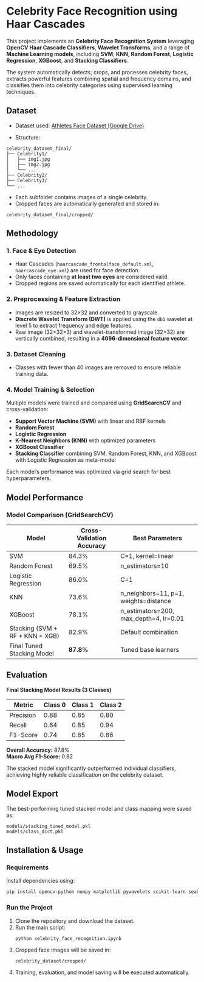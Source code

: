 # Celebrity Face Recognition using Haar Cascades  

This project implements an **Celebrity Face Recognition System** leveraging **OpenCV Haar Cascade Classifiers**, **Wavelet Transforms**, and a range of **Machine Learning models**, including **SVM**, **KNN**, **Random Forest**, **Logistic Regression**, **XGBoost**, and **Stacking Classifiers**.  

The system automatically detects, crops, and processes celebrity faces, extracts powerful features combining spatial and frequency domains, and classifies them into celebrity categories using supervised learning techniques.


## Dataset  

- Dataset used: [Athletes Face Dataset (Google Drive)](https://drive.google.com/drive/folders/1Gduv8Qd97gfbwuIu-42uU66VUSgX4NcC?usp=sharing)
  
- Structure:
```
celebrity_dataset_final/
├── Celebrity1/
│   ├── img1.jpg
│   ├── img2.jpg
│   └── ...
├── Celebrity2/
├── Celebrity3/
└── ...
```

- Each subfolder contains images of a single celebrity.  
- Cropped faces are automatically generated and stored in:
```
celebrity_dataset_final/cropped/
```

## Methodology  

### 1. Face & Eye Detection  
- Haar Cascades (`haarcascade_frontalface_default.xml`, `haarcascade_eye.xml`) are used for face detection.  
- Only faces containing **at least two eyes** are considered valid.  
- Cropped regions are saved automatically for each identified athlete.  

### 2. Preprocessing & Feature Extraction  
- Images are resized to 32×32 and converted to grayscale.  
- **Discrete Wavelet Transform (DWT)** is applied using the `db1` wavelet at level 5 to extract frequency and edge features.  
- Raw image (32×32×3) and wavelet-transformed image (32×32) are vertically combined, resulting in a **4096-dimensional feature vector**.  

### 3. Dataset Cleaning  
- Classes with fewer than 40 images are removed to ensure reliable training data.   

### 4. Model Training & Selection  
Multiple models were trained and compared using **GridSearchCV** and cross-validation:

- **Support Vector Machine (SVM)** with linear and RBF kernels  
- **Random Forest**  
- **Logistic Regression**  
- **K-Nearest Neighbors (KNN)** with optimized parameters  
- **XGBoost Classifier**  
- **Stacking Classifier** combining SVM, Random Forest, KNN, and XGBoost with Logistic Regression as meta-model  

Each model’s performance was optimized via grid search for best hyperparameters.


## Model Performance  

### Model Comparison (GridSearchCV)

| Model | Cross-Validation Accuracy | Best Parameters |
|--------|----------------------------|-----------------|
| SVM | 84.3% | C=1, kernel=linear |
| Random Forest | 69.5% | n_estimators=10 |
| Logistic Regression | 86.0% | C=1 |
| KNN | 73.6% | n_neighbors=11, p=1, weights=distance |
| XGBoost | 78.1% | n_estimators=200, max_depth=4, lr=0.01 |
| Stacking (SVM + RF + KNN + XGB) | 82.9% | Default combination |
| Final Tuned Stacking Model | **87.8%** | Tuned base learners |


## Evaluation  

**Final Stacking Model Results (3 Classes)**

| Metric | Class 0 | Class 1 | Class 2 |
|---------|----------|----------|----------|
| Precision | 0.88 | 0.85 | 0.80 |
| Recall | 0.64 | 0.85 | 0.94 |
| F1-Score | 0.74 | 0.85 | 0.86 |

**Overall Accuracy:** 87.8%  
**Macro Avg F1-Score:** 0.82  

The stacked model significantly outperformed individual classifiers, achieving highly reliable classification on the celebrity dataset.


## Model Export  

The best-performing tuned stacked model and class mapping were saved as:

```
models/stacking_tuned_model.pkl
models/class_dict.pkl
```


## Installation & Usage  

### Requirements  
Install dependencies using:
```bash
pip install opencv-python numpy matplotlib pywavelets scikit-learn seaborn joblib xgboost pandas
```

### Run the Project  

1. Clone the repository and download the dataset.  
2. Run the main script:  
   ```bash
   python celebrity_face_recognition.ipynb
   ```
4. Cropped face images will be saved in:  
   ```
   celebrity_dataset/cropped/
   ```
5. Training, evaluation, and model saving will be executed automatically.  

 
